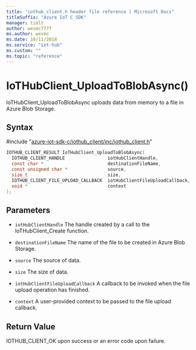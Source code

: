```yaml
---                             
title: "iothub_client.h header file reference | Microsoft Docs" 
titleSuffix: "Azure IoT C SDK"            
manager: timlt                 
author: wesmc7777              
ms.author: wesmc               
ms.date: 10/11/2018                    
ms.service: "iot-hub"             
ms.custom: ""                
ms.topic: "reference"        
---                            
```


# IoTHubClient_UploadToBlobAsync()

IoTHubClient_UploadToBlobAsync uploads data from memory to a file in Azure Blob Storage.

## Syntax

\#include "[azure-iot-sdk-c/iothub_client/inc/iothub_client.h](../iothub-client-h.md)"  
```C
IOTHUB_CLIENT_RESULT IoTHubClient_UploadToBlobAsync(
  IOTHUB_CLIENT_HANDLE                iotHubClientHandle,
  const char *                        destinationFileName,
  const unsigned char *               source,
  size_t                              size,
  IOTHUB_CLIENT_FILE_UPLOAD_CALLBACK  iotHubClientFileUploadCallback,
  void *                              context
);
```

## Parameters
* `iotHubClientHandle` The handle created by a call to the IoTHubClient_Create function. 

* `destinationFileName` The name of the file to be created in Azure Blob Storage. 

* `source` The source of data. 

* `size` The size of data. 

* `iotHubClientFileUploadCallback` A callback to be invoked when the file upload operation has finished. 

* `context` A user-provided context to be passed to the file upload callback.

## Return Value
IOTHUB_CLIENT_OK upon success or an error code upon failure.

